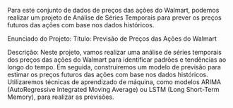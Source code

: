 Para este conjunto de dados de preços das ações do Walmart, podemos realizar um projeto de Análise de Séries Temporais para prever os preços futuros das ações com base nos dados históricos.

Enunciado do Projeto:
Título: Previsão de Preços das Ações do Walmart

Descrição: Neste projeto, vamos realizar uma análise de séries temporais dos preços das ações do Walmart para identificar padrões e tendências ao longo do tempo. Em seguida, construiremos um modelo de previsão para estimar os preços futuros das ações com base nos dados históricos. Utilizaremos técnicas de aprendizado de máquina, como modelos ARIMA (AutoRegressive Integrated Moving Average) ou LSTM (Long Short-Term Memory), para realizar as previsões.
